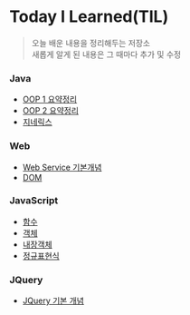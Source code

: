 # Today I Learned(TIL)
>오늘 배운 내용을 정리해두는 저장소<br>
>새롭게 알게 된 내용은 그 때마다 추가 및 수정
### Java
  - [OOP 1 요약정리](https://github.com/ChaewonHan/TIL/blob/main/Java/OOP%201%20%EC%9A%94%EC%95%BD%EC%A0%95%EB%A6%AC.md)
  - [OOP 2 요약정리](https://github.com/ChaewonHan/TIL/blob/main/Java/OOP%202%20%EC%9A%94%EC%95%BD%EC%A0%95%EB%A6%AC.md)
  - [지네릭스](https://github.com/ChaewonHan/TIL/blob/main/Java/%EC%A7%80%EB%84%A4%EB%A6%AD%EC%8A%A4.md)
### Web
  - [Web Service 기본개념](https://github.com/ChaewonHan/TIL/blob/main/Web%20Service%20%EA%B8%B0%EB%B3%B8%EA%B0%9C%EB%85%90.md)
  - [DOM](https://github.com/ChaewonHan/TIL/blob/main/DOM.md)
### JavaScript
  - [함수](https://github.com/ChaewonHan/TIL/blob/main/JavaScript/%ED%95%A8%EC%88%98.md)
  - [객체](https://github.com/ChaewonHan/TIL/blob/main/JavaScript/%EA%B0%9D%EC%B2%B4.md)
  - [내장객체](https://github.com/ChaewonHan/TIL/blob/main/JavaScript/%EB%82%B4%EC%9E%A5%20%EA%B0%9D%EC%B2%B4.md)
  - [정규표현식](https://github.com/ChaewonHan/TIL/blob/main/JavaScript/%EC%A0%95%EA%B7%9C%ED%91%9C%ED%98%84%EC%8B%9D.md)
### JQuery
  - [JQuery 기본 개념](https://github.com/ChaewonHan/TIL/blob/main/JQuery/JQuery%20%EA%B8%B0%EB%B3%B8%20%EA%B0%9C%EB%85%90.md)
